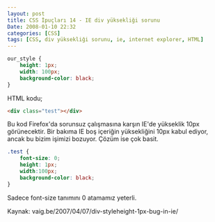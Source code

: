 ```yaml
---
layout: post
title: CSS İpuçları 14 - IE div yüksekliği sorunu
Date: 2008-01-10 22:32
categories: [CSS]
tags: [CSS, div yüksekliği sorunu, ie, internet explorer, HTML]
---
```


```css
our_style {
	height: 1px;
	width: 100px;
	background-color: black;
}
```

HTML kodu;

```html
<div class="test"></div>
```

Bu kod Firefox'da sorunsuz çalışmasına karşın IE'de yükseklik 10px
görünecektir. Bir bakıma IE boş içeriğin yüksekliğini 10px kabul ediyor,
ancak bu bizim işimizi bozuyor. Çözüm ise çok basit.

```css
.test {
	font-size: 0;
	height: 1px;
	width:100px;
	background-color: black;
}
```

Sadece font-size tanımını 0 atamamız yeterli.

Kaynak: vaig.be/2007/04/07/div-styleheight-1px-bug-in-ie/

